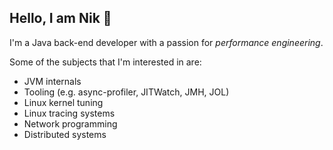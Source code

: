 ## Hello, I am Nik 👋

I'm a Java back-end developer with a passion for *performance engineering*.

Some of the subjects that I'm interested in are:
* JVM internals
* Tooling (e.g. async-profiler, JITWatch, JMH, JOL)
* Linux kernel tuning
* Linux tracing systems
* Network programming
* Distributed systems

<!--
**nder527/nder527** is a ✨ _special_ ✨ repository because its `README.md` (this file) appears on your GitHub profile.

Here are some ideas to get you started:

- 🔭 I’m currently working on ...
- 🌱 I’m currently learning ...
- 👯 I’m looking to collaborate on ...
- 🤔 I’m looking for help with ...
- 💬 Ask me about ...
- 📫 How to reach me: ...
- 😄 Pronouns: ...
- ⚡ Fun fact: ...
-->
